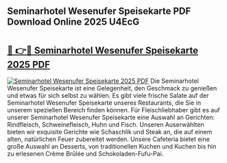 ## Seminarhotel Wesenufer Speisekarte PDF Download Online 2025 U4EcG

# <h2><a href="http://gc97eoo.nevu.top/?p=Seminarhotel+Wesenufer+Speisekarte">🔗 👉🔴 Seminarhotel Wesenufer Speisekarte 2025 PDF</a></h2>

[![Seminarhotel Wesenufer Speisekarte 2025 PDF](https://i.imgur.com/dBaPXMq.png)](http://gc97eoo.nevu.top/?p=Seminarhotel+Wesenufer+Speisekarte)
Die Seminarhotel Wesenufer Speisekarte ist eine Gelegenheit, den Geschmack zu genießen und etwas für sich selbst zu wählen. Es gibt viele frische Salate auf der Seminarhotel Wesenufer Speisekarte unseres Restaurants, die Sie in unserem speziellen Bereich finden können. Für Fleischliebhaber gibt es auf unserer Seminarhotel Wesenufer Speisekarte eine Auswahl an Gerichten: Rindfleisch, Schweinefleisch, Huhn und Fisch. Unseren Auserwählten bieten wir exquisite Gerichte wie Schaschlik und Steak an, die auf einem alten, natürlichen Feuer zubereitet werden. Unsere Cafeteria bietet eine große Auswahl an Desserts, von traditionellen Kuchen und Kuchen bis hin zu erlesenen Crème Brûlée und Schokoladen-Fufu-Pai.
